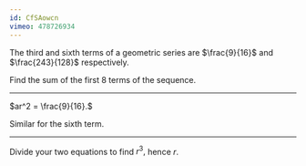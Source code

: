 ```yaml
---
id: CfSAowcn
vimeo: 478726934
---
```


The third and sixth terms of a geometric series are $\frac{9}{16}$ and $\frac{243}{128}$ respectively.

Find the sum of the first $8$ terms of the sequence.

---

$ar^2 = \frac{9}{16}.$

Similar for the sixth term.

---

Divide your two equations to find $r^3,$ hence $r.$
